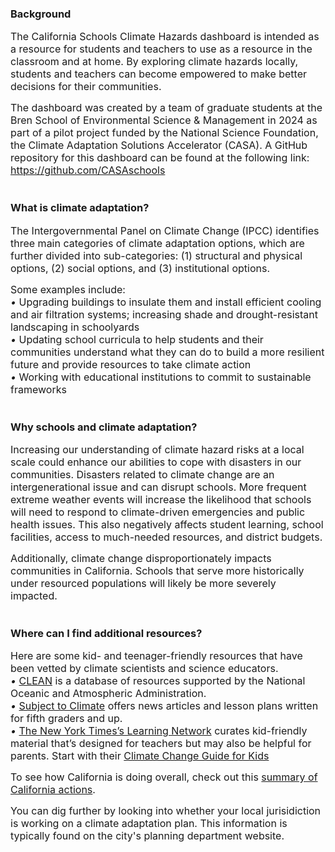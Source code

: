 ### Background
<span style="font-size:16px;"> The California Schools Climate Hazards dashboard is intended as a resource for students and teachers to use as a resource in the classroom and at home. By exploring climate hazards locally, students and teachers can become empowered to make better decisions for their communities.  

<span style="font-size:16px;"> The dashboard was created by a team of graduate students at the Bren School of Environmental Science & Management in 2024 as part of a pilot project funded by the National Science Foundation, the Climate Adaptation Solutions Accelerator (CASA). A GitHub repository for this dashboard can be found at the following link: https://github.com/CASAschools </span>
<br>
<br>

### What is climate adaptation?
<span style="font-size:16px;"> The Intergovernmental Panel on Climate Change (IPCC) identifies three main categories of climate adaptation options, which are further divided into sub-categories: (1) structural and physical options, (2) social options, and (3) institutional options.

<span style="font-size:16px;"> Some examples include:  
*•*	Upgrading buildings to insulate them and install efficient cooling and air filtration systems; increasing shade and drought-resistant landscaping in schoolyards  
*•*	Updating school curricula to help students and their communities understand what they can do to build a more resilient future and provide resources to take climate action  
*•*	Working with educational institutions to commit to sustainable frameworks </span>
<br>
<br>

### Why schools and climate adaptation?
<span style="font-size:16px;"> Increasing our understanding of climate hazard risks at a local scale could enhance our abilities to cope with disasters in our communities. Disasters related to climate change are an intergenerational issue and can disrupt schools. More frequent extreme weather events will increase the likelihood that schools will need to respond to climate-driven emergencies and public health issues. This also negatively affects student learning, school facilities, access to much-needed resources, and district budgets.  

<span style="font-size:16px;"> Additionally, climate change disproportionately impacts communities in California. Schools that serve more historically under resourced populations will likely be more severely impacted. </span>
<br>
<br>

### Where can I find additional resources?
<span style="font-size:16px;"> Here are some kid- and teenager-friendly resources that have been vetted by climate scientists and science educators.  
*•*	[CLEAN](https://cleanet.org/index.html) is a database of resources supported by the National Oceanic and Atmospheric Administration.  
*•*	[Subject to Climate](https://subjecttoclimate.org/news) offers news articles and lesson plans written for fifth graders and up.  
*•*	[The New York Times’s Learning Network](https://www.nytimes.com/2021/11/04/learning/lesson-plans/resources-for-teaching-about-climate-change-with-the-new-york-times.html?action=click&module=RelatedLinks&pgtype=Article) curates kid-friendly material that’s designed for teachers but may also be helpful for parents. Start with their [Climate Change Guide for Kids](https://www.nytimes.com/interactive/2021/04/18/climate/climate-change-future-kids.html)

<span style="font-size:16px;"> To see how California is doing overall, check out this [summary of California actions](https://www.georgetownclimate.org/adaptation/state-information/california/completed-goals.html).  

<span style="font-size:16px;"> You can dig further by looking into whether your local jurisidiction is working on a climate adaptation plan. This information is typically found on the city's planning department website. 
<br>
<br>
